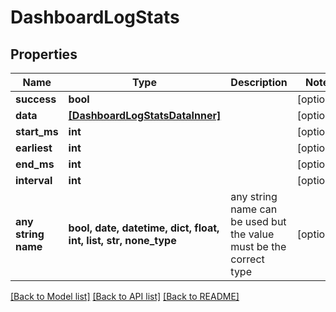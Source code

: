 # DashboardLogStats


## Properties
Name | Type | Description | Notes
------------ | ------------- | ------------- | -------------
**success** | **bool** |  | [optional] 
**data** | [**[DashboardLogStatsDataInner]**](DashboardLogStatsDataInner.md) |  | [optional] 
**start_ms** | **int** |  | [optional] 
**earliest** | **int** |  | [optional] 
**end_ms** | **int** |  | [optional] 
**interval** | **int** |  | [optional] 
**any string name** | **bool, date, datetime, dict, float, int, list, str, none_type** | any string name can be used but the value must be the correct type | [optional]

[[Back to Model list]](../README.md#documentation-for-models) [[Back to API list]](../README.md#documentation-for-api-endpoints) [[Back to README]](../README.md)


